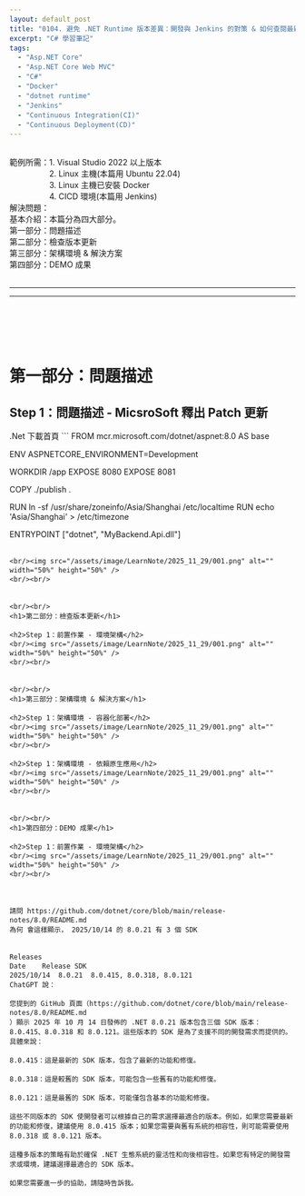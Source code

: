 ```yaml
---
layout: default_post
title: "0104. 避免 .NET Runtime 版本差異：開發與 Jenkins 的對策 & 如何查閱最新 .Net Runtime 更新"
excerpt: "C# 學習筆記"
tags:
  - "Asp.NET Core"
  - "Asp.NET Core Web MVC"
  - "C#"  
  - "Docker"
  - "dotnet runtime"
  - "Jenkins"
  - "Continuous Integration(CI)"
  - "Continuous Deployment(CD)"
---
```


<div class="summary">
<br/>範例所需：1. Visual Studio 2022 以上版本
<br/>&emsp;&emsp;&emsp;&emsp;&emsp;2. Linux 主機(本篇用 Ubuntu 22.04)
<br/>&emsp;&emsp;&emsp;&emsp;&emsp;3. Linux 主機已安裝 Docker
<br/>&emsp;&emsp;&emsp;&emsp;&emsp;4. CICD 環境(本篇用 Jenkins)
<br/>解決問題：
<br/>基本介紹：本篇分為四大部分。
<br/>第一部分：問題描述
<br/>第二部分：檢查版本更新
<br/>第三部分：架構環境 & 解決方案
<br/>第四部分：DEMO 成果
</div>

<div class="title">
    <br/><hr class="titleinner">
  <span></span>
  <hr class="titleinner"><br/>
</div>

<br/><br/>
<h1>第一部分：問題描述 </h1>

<h2>Step 1：問題描述 - MicsroSoft 釋出 Patch 更新</h2>
</a href="https://dotnet.microsoft.com/zh-tw/download/dotnet">.Net 下載首頁</a>
```
FROM mcr.microsoft.com/dotnet/aspnet:8.0 AS base

ENV ASPNETCORE_ENVIRONMENT=Development

WORKDIR /app
EXPOSE 8080
EXPOSE 8081

COPY ./publish .

RUN ln -sf /usr/share/zoneinfo/Asia/Shanghai /etc/localtime
RUN echo 'Asia/Shanghai' > /etc/timezone

ENTRYPOINT ["dotnet", "MyBackend.Api.dll"]

```

<br/><img src="/assets/image/LearnNote/2025_11_29/001.png" alt="" width="50%" height="50%" />
<br/><br/>


<br/><br/>
<h1>第二部分：檢查版本更新</h1>

<h2>Step 1：前置作業 - 環境架構</h2>
<br/><img src="/assets/image/LearnNote/2025_11_29/001.png" alt="" width="50%" height="50%" />
<br/><br/>


<br/><br/>
<h1>第三部分：架構環境 & 解決方案</h1>

<h2>Step 1：架構環境 - 容器化部署</h2>
<br/><img src="/assets/image/LearnNote/2025_11_29/001.png" alt="" width="50%" height="50%" />
<br/><br/>

<h2>Step 1：架構環境 - 依賴原生應用</h2>
<br/><img src="/assets/image/LearnNote/2025_11_29/001.png" alt="" width="50%" height="50%" />
<br/><br/>


<br/><br/>
<h1>第四部分：DEMO 成果</h1>

<h2>Step 1：前置作業 - 環境架構</h2>
<br/><img src="/assets/image/LearnNote/2025_11_29/001.png" alt="" width="50%" height="50%" />
<br/><br/>



請問 https://github.com/dotnet/core/blob/main/release-notes/8.0/README.md
為何 會這樣顯示， 2025/10/14 的 8.0.21 有 3 個 SDK


Releases
Date	Release	SDK
2025/10/14	8.0.21	8.0.415, 8.0.318, 8.0.121
ChatGPT 說：

您提到的 GitHub 頁面（https://github.com/dotnet/core/blob/main/release-notes/8.0/README.md
）顯示 2025 年 10 月 14 日發佈的 .NET 8.0.21 版本包含三個 SDK 版本：8.0.415、8.0.318 和 8.0.121。這些版本的 SDK 是為了支援不同的開發需求而提供的。具體來說：

8.0.415：這是最新的 SDK 版本，包含了最新的功能和修復。

8.0.318：這是較舊的 SDK 版本，可能包含一些舊有的功能和修復。

8.0.121：這是最舊的 SDK 版本，可能僅包含基本的功能和修復。

這些不同版本的 SDK 使開發者可以根據自己的需求選擇最適合的版本。例如，如果您需要最新的功能和修復，建議使用 8.0.415 版本；如果您需要與舊有系統的相容性，則可能需要使用 8.0.318 或 8.0.121 版本。

這種多版本的策略有助於確保 .NET 生態系統的靈活性和向後相容性。如果您有特定的開發需求或環境，建議選擇最適合的 SDK 版本。

如果您需要進一步的協助，請隨時告訴我。